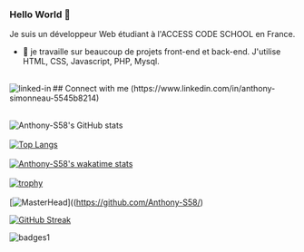 ### Hello World 👋
Je suis un développeur Web étudiant à l'ACCESS CODE SCHOOL en France.
- 🔭 je travaille sur beaucoup de projets front-end et back-end. J'utilise HTML, CSS, Javascript, PHP, Mysql.
<br>
## Connect with me
<img align="left" alt="linked-in" src="https://img.shields.io/badge/linkedin-%230077B5.svg?&style=for-the-badge&logo=linkedin&logoColor=white" />(https://www.linkedin.com/in/anthony-simonneau-5545b8214)

<br>
<br>

![Anthony-S58's GitHub stats](https://github-readme-stats.vercel.app/api?username=Anthony-S58&theme=tokyonight&show_icons=true)
<br>
<br>
[![Top Langs](https://github-readme-stats.vercel.app/api/top-langs/?username=Anthony-S58)](https://github.com/Anthony-S58/github-readme-stats)
<br>
<br>
[![Anthony-S58's wakatime stats](https://github-readme-stats.vercel.app/api/wakatime?username=Anthony-S58)](https://github.com/Anthony-S58/github-readme-stats)
<br>
<br>
[![trophy](https://github-profile-trophy.vercel.app/?username=Anthony-S58&theme=onedark)](https://github.com/Anthony-S58/github-profile-trophy)
<br>
<br>
[![MasterHead](https://www.google.com/url?sa=i&url=https%3A%2F%2Fwww.istockphoto.com%2Ffr%2Fvectoriel%2Fcode-de-programmation-coding-ou-hacker-fond-ic%25C3%25B4ne-de-code-de-programmation-faite-gm1221190912-357859401&psig=AOvVaw29HbtAURh2tIngzo60QFMT&ust=1632560313726000&source=images&cd=vfe&ved=0CAgQjRxqFwoTCNC-7p6fl_MCFQAAAAAdAAAAABAI)]((https://github.com/Anthony-S58/)
<br>

[![GitHub Streak](https://github-readme-streak-stats.herokuapp.com/?user=Anthony-S58)](https://git.io/streak-stats)
<br>

![badges1](https://dev-to-uploads.s3.amazonaws.com/uploads/articles/6n8fc8zw8pawxveffitx.png)
<!--
**Anthony-S58/Anthony-S58** is a ✨ _special_ ✨ repository because its `README.md` (this file) appears on your GitHub profile.

Here are some ideas to get you started:

- 🔭 I’m currently working on ... Something
- 🌱 I’m currently learning ... HTML, CSS, JavaScript, PHP
- 👯 I’m looking to collaborate on ...
- 🤔 I’m looking for help with ...
- 💬 Ask me about ...
- 📫 How to reach me: ...
- 😄 Pronouns: ...
- ⚡ Fun fact: ...
-->
